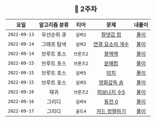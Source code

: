 
<div align="center">
  
  ## 📅 2주차

| 요일 | 알고리즘 분류 | 티어  | 문제| 내풀이 |
| :---: | :---: | :---: | :---: | :---:|
|`2022-09-13`| 우선순위 큐 | `실버1` | [절댓값 힙](https://www.acmicpc.net/problem/11286) | [풀이](https://github.com/jangwon3828/Algorithm_Competition-Study/blob/woohyeon/2%EC%A3%BC%EC%B0%A8/2%EC%A3%BC%EC%B0%A8_%EC%9A%B0%ED%98%84/%EC%A0%88%EB%8C%93%EA%B0%92%20%ED%9E%99.java) |
|`2022-09-14`| 그래프 탐색 | `실버2` | [연결 요소의 개수](https://www.acmicpc.net/problem/11724) | [풀이](https://github.com/jangwon3828/Algorithm_Competition-Study/blob/woohyeon/2%EC%A3%BC%EC%B0%A8/2%EC%A3%BC%EC%B0%A8_%EC%9A%B0%ED%98%84/%EC%97%B0%EA%B2%B0%20%EC%9A%94%EC%86%8C%EC%9D%98%20%EA%B0%9C%EC%88%98.java) |
|`2022-09-14`| 브루트 포스 | `브론즈2` | [블랙잭](https://www.acmicpc.net/problem/2798) | [풀이](https://github.com/jangwon3828/Algorithm_Competition-Study/blob/woohyeon/2%EC%A3%BC%EC%B0%A8/2%EC%A3%BC%EC%B0%A8_%EC%9A%B0%ED%98%84/%EB%B8%94%EB%9E%99%EC%9E%AD.java) |
|`2022-09-15`| 브루트 포스 | `브론즈2` | [분해합](https://www.acmicpc.net/problem/2231) | [풀이](https://github.com/jangwon3828/Algorithm_Competition-Study/blob/woohyeon/2%EC%A3%BC%EC%B0%A8/2%EC%A3%BC%EC%B0%A8_%EC%9A%B0%ED%98%84/%EB%B6%84%ED%95%B4%ED%95%A9.java) |
|`2022-09-15`| 브루트 포스 | `실버5` | [덩치](https://www.acmicpc.net/problem/7568) | [풀이](https://github.com/jangwon3828/Algorithm_Competition-Study/blob/woohyeon/2%EC%A3%BC%EC%B0%A8/2%EC%A3%BC%EC%B0%A8_%EC%9A%B0%ED%98%84/%EB%8D%A9%EC%B9%98.java) |
|`2022-09-15`| 브루트 포스 | `실버5` | [영화감독 숌](https://www.acmicpc.net/problem/1436) | [풀이](https://github.com/jangwon3828/Algorithm_Competition-Study/blob/woohyeon/2%EC%A3%BC%EC%B0%A8/2%EC%A3%BC%EC%B0%A8_%EC%9A%B0%ED%98%84/%EC%98%81%ED%99%94%EA%B0%90%EB%8F%85%20%EC%88%8C.java) |
|`2022-09-16`| 재귀 | `브론즈2` | [피보나치 수5](https://www.acmicpc.net/problem/10870) | [풀이](https://github.com/jangwon3828/Algorithm_Competition-Study/blob/woohyeon/2%EC%A3%BC%EC%B0%A8/2%EC%A3%BC%EC%B0%A8_%EC%9A%B0%ED%98%84/%ED%94%BC%EB%B3%B4%EB%82%98%EC%B9%98%20%EC%88%985.java) |
|`2022-09-16`| 그리디 | `실버4` | [동전 0](https://www.acmicpc.net/problem/11047) | [풀이](https://github.com/jangwon3828/Algorithm_Competition-Study/blob/woohyeon/2%EC%A3%BC%EC%B0%A8/2%EC%A3%BC%EC%B0%A8_%EC%9A%B0%ED%98%84/%EB%8F%99%EC%A0%84%200.java) |
|`2022-09-17`| 그리디 | `골드4` | [카드 정렬하기](https://www.acmicpc.net/problem/1715) | [풀이](https://github.com/jangwon3828/Algorithm_Competition-Study/blob/woohyeon/2%EC%A3%BC%EC%B0%A8/2%EC%A3%BC%EC%B0%A8_%EC%9A%B0%ED%98%84/%EC%B9%B4%EB%93%9C%20%EC%A0%95%EB%A0%AC%ED%95%98%EA%B8%B0.java) |


</div>
